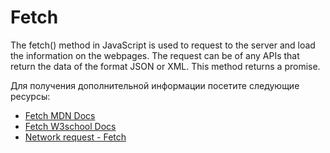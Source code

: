 # Fetch

The fetch() method in JavaScript is used to request to the server and load the information on the webpages. The request can be of any APIs that return the data of the format JSON or XML. This method returns a promise.

Для получения дополнительной информации посетите следующие ресурсы:

- [Fetch MDN Docs](https://developer.mozilla.org/en-US/docs/Web/API/Fetch_API/Using_Fetch)
- [Fetch W3school Docs](https://www.w3schools.com/jsref/api_fetch.asp)
- [Network request - Fetch](https://javascript.info/fetch)
